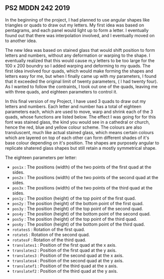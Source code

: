 ## PS2 MDDN 242 2019

In the beginning of the project, I had planned to use angular shapes like triangles or quads to draw out my letters. My first idea was based on pentagrams, and each panel would light up to form a letter. I eventually found out that there was interpolation involved, and I eventually moved on to another idea. 

The new Idea was based on stained glass that would shift position to form letters and numbers, without any deformation or warping to the shape. I eventually realized that this would cause m,y letters to be too large for the 100 x 200 boundry so I added warping and deforming to my quads. The first idea involved four quads, which would make forming the shapes and letters easy for me, but when I finally came up with my parameters, I found that it exceeded the original limit of twenty parameters, ( I had twenty four). As I wanted to follow the contraints, I took out one of the quads, leaving me with three quads, and eighteen parameters to control it.

In this final version of my Project, I have used 3 quads to draw out my letters and numbers. Each letter and number has a total of eighteen parameters each, which are used to move, warp and shrink each of the 3 quads, whose functions are listed below. The effect I was going for for this font was stained glass, the kind you would see in a cathedral or church, hence the red, blue and yellow colour scheme. The colours are also transluscent, much like actual stained glass, which means certain colours which are layered on top of each other can form different shades of it's base colour depending on it's position. The shapes are purposely angular to replicate shatered glass shapes but still retain a mostly symmetrical shape.

The eighteen parameters per letter:


  * `pos1x` : The positions (width) of the two points of the first quad at the sides.
  * `pos2x` : The positions (width) of the two points of the second quad at the sides.
  * `pos3x` : The positions (width) of the two points of the third quad at the sides.
  * `pos1y` : The position (height) of the top point of the first quad.
  * `pos2y` : The position (height) of the bottom point of the first quad.
  * `pos3y` : The position (height) of the top point of the second quad.
  * `pos4y` : The position (height) of the bottom point of the second quad.
  * `pos5y` : The position (height) of the top point of the third quad.
  * `pos6y` : The position (height) of the bottom point of the third quad.
  * `rotatesS` : Rotation of the first quad.
  * `rotateS` : Rotation of the second quad.
  * `rotatesF` : Rotation of the third quad.
  * `translates1` : Position of the first quad at the x axis.
  * `translates2` : Position of the first quad at the y axis.
  * `translates3` : Position of the second quad at the x axis.
  * `translates4` : Position of the second quad at the y axis.
  * `translatef1` : Position of the third quad at the x axis.
  * `translatef2` : Position of the third quad at the y axis.


